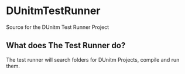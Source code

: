 # DUnitmTestRunner
Source for the DUnitm Test Runner Project

## What does The Test Runner do?

The test runner will search folders for DUnitm Projects, compile and run them.
